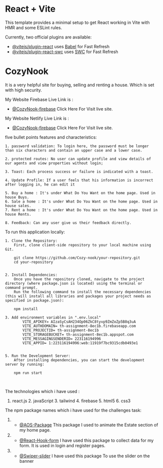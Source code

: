 # React + Vite

This template provides a minimal setup to get React working in Vite with HMR and some ESLint rules.

Currently, two official plugins are available:

- [@vitejs/plugin-react](https://github.com/vitejs/vite-plugin-react/blob/main/packages/plugin-react/README.md) uses [Babel](https://babeljs.io/) for Fast Refresh
- [@vitejs/plugin-react-swc](https://github.com/vitejs/vite-plugin-react-swc) uses [SWC](https://swc.rs/) for Fast Refresh



<!-- Information i added -->

# CozyNook 
It is a very helpful site for buying, selling and renting a house. Which is set with high security.

My Website Firebase Live Link is : 
- [@CozyNook-firebase](https://th-assignment-8ec1b.web.app/) Click Here For Visit live site.

My Website Netlify Live Link is : 
- [@CozyNook-firebase](https://9th-assign-ar-mahfuz-32.netlify.app/) Click Here For Visit live site.



five bullet points features and characteristics:
    
    1. password validation: To login here, the password must be longer than six characters and contain an upper case and a lower case.

    2. protected routes: No user can update profile and view details of our agents and view properties without login;

    3. Toast: Each process success or failure is indicated with a toast.

    4. Update Profile: If a user feels that his information is incorrect after logging in, he can edit it

    5. Buy a home : It's under What Do You Want on the home page. Used in house Buys.
    6. Sale a home : It's under What Do You Want on the home page. Used in house sales.
    7. Rent a home : It's under What Do You Want on the home page. Used in house Rents.

    8. Feedback: Can any user give us their feedback directly.


 To run this application locally:
 
    1. Clone the Repository:
        First, clone client-side repository to your local machine using Git.
     
        git clone https://github.com/Cozy-nook/your-repository.git
        cd your-repository


    2. Install Dependencies:
        Once you have the repository cloned, navigate to the project directory (where package.json is located) using the terminal or command prompt.
        Run the following command to install the necessary dependencies (this will install all libraries and packages your project needs as specified in package.json):
        
        npm install

    3. Add environment variables in ".env.local"
            VITE_APIKEY= AIzaSyCsAH234Op06ZkC8tyvp9ZmZoZp5B8q3uA
            VITE_AUTHDOMAIN= th-assignment-8ec1b.firebaseapp.com
            VITE_PROJECTID= th-assignment-8ec1b
            VITE_STORAGEBUCKET= th-assignment-8ec1b.appspot.com
            VITE_MESSAGINGSENDERID= 223116194996
            VITE_APPID= 1:223116194996:web:11919f7bc9315cdb0493e1

    
    5. Run the Development Server:
        After installing dependencies, you can start the development server by running:

        npm run start
 
 <br/>

The technologies which i have used :
   1. react.js     2. javaScript    3. tailwind     4. firebase     5. html5    6. css3



The npm package names which i have used for the challenges task:
1. - [@AOS-Package](https://www.npmjs.com/package/aos) This package I used to animate the Estate section of my home page.
2. - [@React-Hook-form](https://react-hook-form.com/) I have used this package to collect data for my form. It is used in login and register pages.
3. - [@Swiper-slider](https://swiperjs.com/) I have used this package To use the slider on the banner
